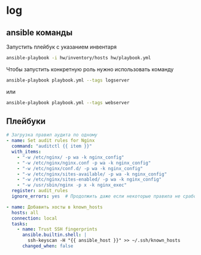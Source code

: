 # log

## ansible команды

Запустить плейбук с указанием инвентаря
```bash
ansible-playbook -i hw/inventory/hosts hw/playbook.yml
```
Чтобы запустить конкретную роль нужно использовать команду
```bash
ansible-playbook playbook.yml --tags logserver
```
или
```bash
ansible-playbook playbook.yml --tags webserver
```

## Плейбуки

```yaml
# Загрузка правил аудита по одному
- name: Set audit rules for Nginx
  command: "auditctl {{ item }}"
  with_items:
    - "-w /etc/nginx/ -p wa -k nginx_config"
    - "-w /etc/nginx/nginx.conf -p wa -k nginx_config"
    - "-w /etc/nginx/conf.d/ -p wa -k nginx_config"
    - "-w /etc/nginx/sites-available/ -p wa -k nginx_config"
    - "-w /etc/nginx/sites-enabled/ -p wa -k nginx_config"
    - "-w /usr/sbin/nginx -p x -k nginx_exec"
  register: audit_rules
  ignore_errors: yes  # Продолжить даже если некоторые правила не сработают
```

```yaml
- name: Добавить хосты в known_hosts
  hosts: all
  connection: local
  tasks:
    - name: Trust SSH fingerprints
      ansible.builtin.shell: |
        ssh-keyscan -H "{{ ansible_host }}" >> ~/.ssh/known_hosts
      changed_when: false
```
